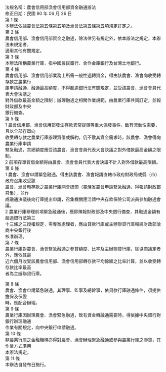 法規名稱：農會信用部漁會信用部資金融通辦法  
修正日期：民國 90 年 06 月 26 日  
第 1 條  
本辦法依據農會法第五條第五項及漁會法第五條第五項規定訂定之。  
第 2 條  
農會信用部、漁會信用部資金之融通，除法律另有規定外，依本辦法之規定，本辦法未規定者，  
適用其他有關規定。  
第 3 條  
本辦法所稱農業行庫，指中國農民銀行、合作金庫銀行及台灣土地銀行。  
第 4 條  
農會信用部、漁會信用部業務上所需一般性週轉資金，得由該農會、漁會向收受轉存款之農業行  
庫申請融通，融通最高額度，不得超逾銀行法有關規定，並受該農會、漁會會員代表大會決議之  
對外借款最高金額之限制；辦理融通之相關作業規範，由農業行庫共同訂定，並報財政部及中央  
銀行備查。  
第 5 條  
1 農會信用部、漁會信用部發生存款異常提領等重大偶發事件，致有流動性需要，且以全部存單向  
收受轉存款之農業行庫辦理質借或解約，仍不敷其資金需求時，該農會、漁會得向農業行庫申請  
緊急融通，其總額度應受該農會、漁會會員代表大會決議之對外借款最高金額之限制。  
2 前項存單質借金額得由農會、漁會會員代表大會決議不計入對外借款最高限額。  
第 6 條  
1 農會、漁會申請緊急融通，得由該農會、漁會報請直轄市政府財政局或縣（市）政府召集收受該  
農會、漁會轉存款之農業行庫開會研商（臺灣省農會申請緊急融通，得報請財政部召集），並作  
成融通決議後向行庫提出申請，召集機關應洽請中央存款保險公司派員參加融通會議。  
2 農業行庫辦理前項緊急融通後，應即陳報財政部及中央銀行備查，其融通金額有超過銀行法第三  
十三條之三授權規定，需專案處理者，應由貸款行庫或主辦聯貸行庫報經財政部洽商中央銀行後  
核准辦理。  
第 7 條  
農業行庫對農會、漁會緊急融通之參貸額度、比率及主辦聯貸行庫，除協商議定者外，應依其最  
近六個月收受該農會信用部、漁會信用部轉存款平均餘額之比率計算，並以收受轉存款比率最高  
者為主辦聯貸行庫。  


第 8 條  
農會、漁會申請緊急融通，其理事、監事及總幹事，依貸款行庫融通條件，須提供擔保及保證  
時，應配合辦理。  
第 9 條  
農業行庫因辦理農會、漁會緊急融通，致有資金轉融通需要時，得依據中央銀行對銀行辦理融通  
作業有關規定，向中央銀行申請融通。  
第 10 條  
非農業行庫之金融機構亦得對農會、漁會辦理緊急融通或參與農業行庫之聯貸，其作業方式準用  
本辦法規定。  
第 11 條  
本辦法自發布日施行。  


